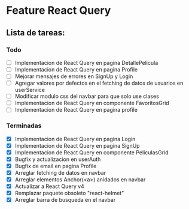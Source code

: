 # Feature React Query

## Lista de tareas:

### Todo

- [ ] Implementacion de React Query en pagina DetallePelicula
- [ ] Implementacion de React Query en pagina Profile
- [ ] Mejorar mensajes de errores en SignUp y Login
- [ ] Agregar valores por defectos en el fetching de datos de usuarios en userService
- [ ] Modificar modulo css del navbar para que solo use clases
- [ ] Implementacion de React Query en componente FavoritosGrid
- [ ] Implementacion de React Query en pagina profile

### Terminadas

- [x] Implementacion de React Query en pagina Login
- [x] Implementacion de React Query en pagina SignUp
- [x] Implementacion de React Query en componente PeliculasGrid
- [x] Bugfix y actualizacion en userAuth
- [x] Bugfix de email en pagina Profile
- [x] Arreglar fetching de datos en navbar
- [x] Arreglar elementos Anchor(\<a\>) anidados en navbar
- [x] Actualizar a React Query v4
- [x] Remplazar paquete obsoleto "react-helmet"
- [x] Arreglar barra de busqueda en el navbar
